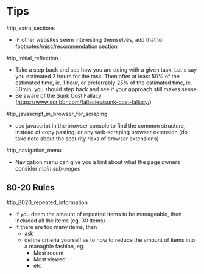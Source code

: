 # Tips

#tip_extra_sections
- IF other websites seem interesting themselves, add that to footnotes/misc/recommendation section

#tip_initial_reflection
- Take a step back and see how you are doing with a given task. 
  Let's say you estimated 2 hours for the task.
  Then after at least 50% of the estimated time, ie. 1 hour, or preferrably 25% of the estimated time, ie. 30min, you should step back and see if your approach still makes sense.
- Be aware of the Sunk Cost Fallacy (https://www.scribbr.com/fallacies/sunk-cost-fallacy/)

#tip_javascript_in_browser_for_scraping
- use javascript in the browser console to find the common structure, instead of copy pasting. or any web-scraping browser extension (do take note about the security risks of browser extensions)

#tip_navigation_menu
- Navigation menu can give you a hint about what the page owners consider *main sub-pages*

## 80-20 Rules

#tip_8020_repeated_information
- If you deem the amount of repeated items to be manageable, then included all the items (eg. 30 items)
- If there are too many items, then
	- ask
	- define criteria yourself as to how to reduce the amount of items into a managble fashion, eg.
		- Most recent
		- Most viewed
		- etc

